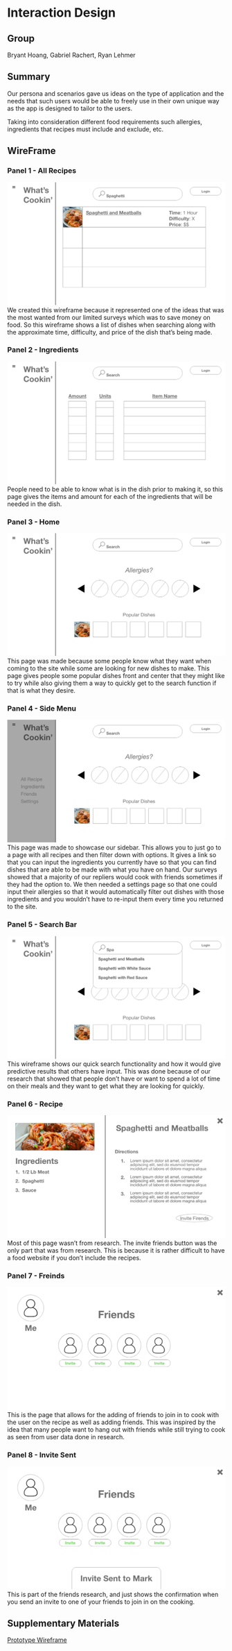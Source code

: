 # Interaction Design
## Group
Bryant Hoang, Gabriel Rachert, Ryan Lehmer

## Summary
Our persona and scenarios gave us ideas on the type of application and the needs that such users would be able to freely use in their own unique way as the app is designed to tailor to the users.

Taking into consideration different food requirements such allergies, ingredients that recipes must include and exclude, etc.

## WireFrame
### Panel 1 - All Recipes
![](Prototype_Artboard/All_Recipe.png)
We created this wireframe because it represented one of the ideas that was the most wanted from our limited surveys which was to save money on food. So this wireframe shows a list of dishes when searching along with the approximate time, difficulty, and price of the dish that’s being made. 

### Panel 2 - Ingredients
![](Prototype_Artboard/Ingredients.png)
People need to be able to know what is in the dish prior to making it, so this page gives the items and amount for each of the ingredients that will be needed in the dish.

### Panel 3 - Home
![](Prototype_Artboard/Home_Page.png)
This page was made because some people know what they want when coming to the site while some are looking for new dishes to make. This page gives people some popular dishes front and center that they might like to try while also giving them a way to quickly get to the search function if that is what they desire. 

### Panel 4 - Side Menu
![](Prototype_Artboard/Side_Menu.png)
This page was made to showcase our sidebar. This allows you to just go to a page with all recipes and then filter down with options. It gives a link so that you can input the ingredients you currently have so that you can find dishes that are able to be made with what you have on hand. Our surveys showed that a majority of our repliers would cook with friends sometimes if they had the option to. We then needed a settings page so that one could input their allergies so that it would automatically filter out dishes with those ingredients and you wouldn’t have to re-input them every time you returned to the site. 

### Panel 5 - Search Bar
![](Prototype_Artboard/Search_Bar.png)
This wireframe shows our quick search functionality and how it would give predictive results that others have input. This was done because of our research that showed that people don’t have or want to spend a lot of time on their meals and they want to get what they are looking for quickly. 

### Panel 6 - Recipe
![](Prototype_Artboard/Recipe.png)
Most of this page wasn’t from research. The invite friends button was the only part that was from research. This is because it is rather difficult to have a food website if you don’t include the recipes.  

### Panel 7 - Freinds
![](Prototype_Artboard/Freinds.png)
This is the page that allows for the adding of friends to join in to cook with the user on the recipe as well as adding friends. This was inspired by the idea that many people want to hang out with friends while still trying to cook as seen from user data done in research.

### Panel 8 - Invite Sent
![](Prototype_Artboard/Invite_Sent.png)
This is part of the friends research, and just shows the confirmation when you send an invite to one of your friends to join in on the cooking. 

## Supplementary Materials
[Prototype Wireframe](https://xd.adobe.com/view/52b73d44-dec3-470c-885c-c0341847227d-07e4/)
